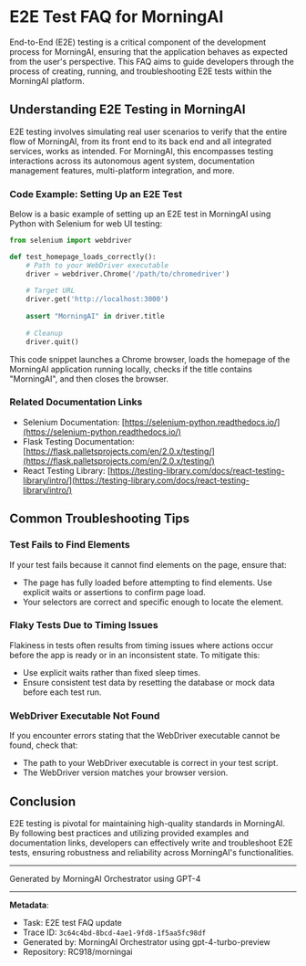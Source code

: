 # E2E Test FAQ for MorningAI

End-to-End (E2E) testing is a critical component of the development process for MorningAI, ensuring that the application behaves as expected from the user's perspective. This FAQ aims to guide developers through the process of creating, running, and troubleshooting E2E tests within the MorningAI platform.

## Understanding E2E Testing in MorningAI

E2E testing involves simulating real user scenarios to verify that the entire flow of MorningAI, from its front end to its back end and all integrated services, works as intended. For MorningAI, this encompasses testing interactions across its autonomous agent system, documentation management features, multi-platform integration, and more.

### Code Example: Setting Up an E2E Test

Below is a basic example of setting up an E2E test in MorningAI using Python with Selenium for web UI testing:

```python
from selenium import webdriver

def test_homepage_loads_correctly():
    # Path to your WebDriver executable
    driver = webdriver.Chrome('/path/to/chromedriver')
    
    # Target URL
    driver.get('http://localhost:3000')
    
    assert "MorningAI" in driver.title
    
    # Cleanup
    driver.quit()
```

This code snippet launches a Chrome browser, loads the homepage of the MorningAI application running locally, checks if the title contains "MorningAI", and then closes the browser.

### Related Documentation Links

- Selenium Documentation: [https://selenium-python.readthedocs.io/](https://selenium-python.readthedocs.io/)
- Flask Testing Documentation: [https://flask.palletsprojects.com/en/2.0.x/testing/](https://flask.palletsprojects.com/en/2.0.x/testing/)
- React Testing Library: [https://testing-library.com/docs/react-testing-library/intro/](https://testing-library.com/docs/react-testing-library/intro/)

## Common Troubleshooting Tips

### Test Fails to Find Elements

If your test fails because it cannot find elements on the page, ensure that:

- The page has fully loaded before attempting to find elements. Use explicit waits or assertions to confirm page load.
- Your selectors are correct and specific enough to locate the element.

### Flaky Tests Due to Timing Issues

Flakiness in tests often results from timing issues where actions occur before the app is ready or in an inconsistent state. To mitigate this:

- Use explicit waits rather than fixed sleep times.
- Ensure consistent test data by resetting the database or mock data before each test run.

### WebDriver Executable Not Found

If you encounter errors stating that the WebDriver executable cannot be found, check that:

- The path to your WebDriver executable is correct in your test script.
- The WebDriver version matches your browser version.

## Conclusion

E2E testing is pivotal for maintaining high-quality standards in MorningAI. By following best practices and utilizing provided examples and documentation links, developers can effectively write and troubleshoot E2E tests, ensuring robustness and reliability across MorningAI's functionalities.

---
Generated by MorningAI Orchestrator using GPT-4

---

**Metadata**:
- Task: E2E test FAQ update
- Trace ID: `3c64c4bd-8bcd-4ae1-9fd8-1f5aa5fc98df`
- Generated by: MorningAI Orchestrator using gpt-4-turbo-preview
- Repository: RC918/morningai
